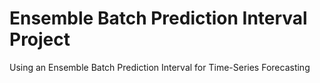 # Ensemble Batch Prediction Interval Project
Using an Ensemble Batch Prediction Interval for Time-Series Forecasting
